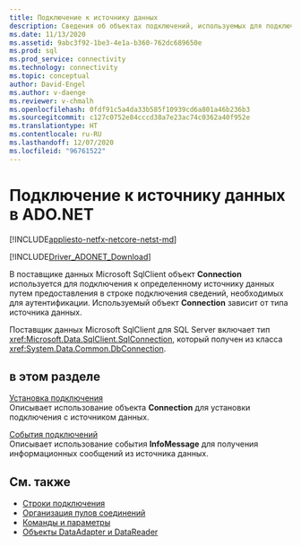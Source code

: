 ```yaml
---
title: Подключение к источнику данных
description: Сведения об объектах подключений, используемых для подключения к источникам данных в ADO.NET. Выбранный объект Connection зависит от типа источника данных.
ms.date: 11/13/2020
ms.assetid: 9abc3f92-1be3-4e1a-b360-762dc689650e
ms.prod: sql
ms.prod_service: connectivity
ms.technology: connectivity
ms.topic: conceptual
author: David-Engel
ms.author: v-daenge
ms.reviewer: v-chmalh
ms.openlocfilehash: 0fdf91c5a4da33b585f10939cd6a801a46b236b3
ms.sourcegitcommit: c127c0752e84cccd38a7e23ac74c0362a40f952e
ms.translationtype: HT
ms.contentlocale: ru-RU
ms.lasthandoff: 12/07/2020
ms.locfileid: "96761522"
---
```

# <a name="connecting-to-a-data-source-in-adonet"></a>Подключение к источнику данных в ADO.NET

[!INCLUDE[appliesto-netfx-netcore-netst-md](../../includes/appliesto-netfx-netcore-netst-md.md)]

[!INCLUDE[Driver_ADONET_Download](../../includes/driver_adonet_download.md)]

В поставщике данных Microsoft SqlClient объект **Connection** используется для подключения к определенному источнику данных путем предоставления в строке подключения сведений, необходимых для аутентификации. Используемый объект **Connection** зависит от типа источника данных.

Поставщик данных Microsoft SqlClient для SQL Server включает тип <xref:Microsoft.Data.SqlClient.SqlConnection>, который получен из класса <xref:System.Data.Common.DbConnection>.

## <a name="in-this-section"></a>в этом разделе  

[Установка подключения](establishing-connection.md)\
Описывает использование объекта **Connection** для установки подключения с источником данных.

[События подключений](connection-events.md)\
Описывает использование события **InfoMessage** для получения информационных сообщений из источника данных.

## <a name="see-also"></a>См. также

- [Строки подключения](connection-strings.md)
- [Организация пулов соединений](connection-pooling.md)
- [Команды и параметры](commands-parameters.md)
- [Объекты DataAdapter и DataReader](dataadapters-datareaders.md)

